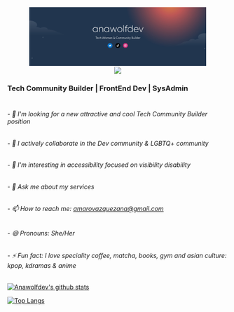 <div align="center">
  <img src="/anawolfdev.jpg" align="center" width="80%" />
</div>

<div align="center">
  <img src="https://rishavanand.github.io/static/images/greetings.gif" align="center" width="40%" />
</div>

### Tech Community Builder | FrontEnd Dev | SysAdmin <br></br>

###### - 🔭 I'm looking for a new attractive and cool Tech Community Builder position
###### - 👯 I actively collaborate in the Dev community & LGBTQ+ community
###### - 🦯 I'm interesting in accessibility focused on visibility disability
###### - 💬 Ask me about my services
###### - 📫 How to reach me: amarovazquezana@gmail.com
###### - 😄 Pronouns: She/Her
###### - ⚡ Fun fact: I love speciality coffee, matcha, books, gym and asian culture: kpop, kdramas & anime

[![Anawolfdev's github stats](https://github-readme-stats.vercel.app/api?username=anawolfdev&show_icons=true&theme=vue)](https://github.com/anawolfdev/github-readme-stats)

[![Top Langs](https://github-readme-stats.vercel.app/api/top-langs/?username=anawolfdev&layout=compact&theme=vue)](https://github.com/anawolfdev/github-readme-stats)
